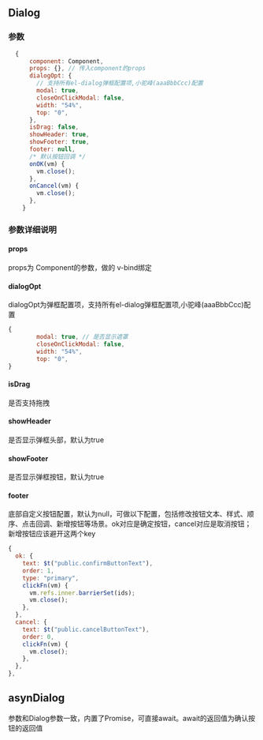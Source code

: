 ## Dialog

### 参数

```javascript
  {
      component: Component,
      props: {}, // 传入component的props
      dialogOpt: {
        // 支持所有el-dialog弹框配置项,小驼峰(aaaBbbCcc)配置
        modal: true,
        closeOnClickModal: false,
        width: "54%",
        top: "0",
      },
      isDrag: false,
      showHeader: true,
      showFooter: true,
      footer: null,
      /* 默认按钮回调 */
      onOK(vm) {
        vm.close();
      },
      onCancel(vm) {
        vm.close();
      },
    }
```

### 参数详细说明

#### props

props为 Component的参数，做的 v-bind绑定

#### dialogOpt

dialogOpt为弹框配置项，支持所有el-dialog弹框配置项,小驼峰(aaaBbbCcc)配置

```javascript
{
		modal: true, // 是否显示遮罩
        closeOnClickModal: false,
        width: "54%",
        top: "0",
}
```

#### isDrag

是否支持拖拽

#### showHeader

是否显示弹框头部，默认为true

#### showFooter

是否显示弹框按钮，默认为true

#### footer

底部自定义按钮配置，默认为null，可做以下配置，包括修改按钮文本、样式、顺序、点击回调、新增按钮等场景。ok对应是确定按钮，cancel对应是取消按钮；新增按钮应该避开这两个key

``` javascript
{
  ok: {
    text: $t("public.confirmButtonText"),
    order: 1,
    type: "primary",
    clickFn(vm) {
      vm.refs.inner.barrierSet(ids);
      vm.close();
    },
  },
  cancel: {
    text: $t("public.cancelButtonText"),
    order: 0,
    clickFn(vm) {
      vm.close();
    },
  },
},
```



## asynDialog

参数和Dialog参数一致，内置了Promise，可直接await。await的返回值为确认按钮的返回值